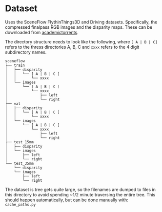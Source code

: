 # Dataset
Uses the SceneFlow FlythinThings3D and Driving datasets. Specifically, the compressed finalpass RGB images and the disparity maps. These can be downloaded from [academictorrents](https://academictorrents.com/userdetails.php?id=9551). 

The directory structure needs to look like the following, where `[ A | B | C]` refers to the thress directories A, B, C and `xxxx` refers to the 4 digit subdirectory names.
```
sceneflow
├── train
│   ├── disparity
│   │   └── [ A | B | C ]
│   │       └── xxxx
│   └── images
│       └── [ A | B | C ]
│           └── xxxx
│               ├── left
│               └── right
├── val
│   ├── disparity
│   │   └── [ A | B | C ]
│   │       └── xxxx
│   └── images
│       └── [ A | B | C ]
│           └── xxxx
│               ├── left
│               └── right
├── test_15mm
│   ├── disparity
│   └── images
│       ├── left
│       └── right
└── test_35mm
    └── disparity
    └── images
        ├── left
        └── right
```

The dataset is tree gets quite large, so the filenames are dumped to files in this directory to avoid spending ~1/2 minute traversing the entire tree. This should happen automatically, but can be done manually with: `cache_paths.py`